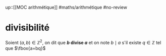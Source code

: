 up::[[MOC arithmétique]]
#maths/arithmétique #no-review 
# divisibilité
Soient $(a,b)\in\mathbb{Z}^2$, on dit que **$b$ divise $a$** et on note $b\mid a$ s'il existe $q\in\mathbb{Z}$ tel que $\fbox{a=bq}$
